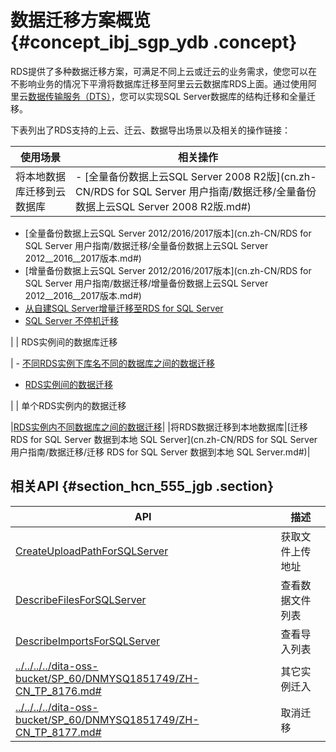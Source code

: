 # 数据迁移方案概览 {#concept_ibj_sgp_ydb .concept}

RDS提供了多种数据迁移方案，可满足不同上云或迁云的业务需求，使您可以在不影响业务的情况下平滑将数据库迁移至阿里云云数据库RDS上面。通过使用阿里云[数据传输服务（DTS）](https://help.aliyun.com/document_detail/26592.html)，您可以实现SQL Server数据库的结构迁移和全量迁移。

下表列出了RDS支持的上云、迁云、数据导出场景以及相关的操作链接：

|使用场景|相关操作|
|----|----|
|将本地数据库迁移到云数据库| -   [全量备份数据上云SQL Server 2008 R2版](cn.zh-CN/RDS for SQL Server 用户指南/数据迁移/全量备份数据上云SQL Server 2008 R2版.md#)
-   [全量备份数据上云SQL Server 2012/2016/2017版本](cn.zh-CN/RDS for SQL Server 用户指南/数据迁移/全量备份数据上云SQL Server 2012__2016__2017版本.md#)
-   [增量备份数据上云SQL Server 2012/2016/2017版本](cn.zh-CN/RDS for SQL Server 用户指南/数据迁移/增量备份数据上云SQL Server 2012__2016__2017版本.md#)
-   [从自建SQL Server增量迁移至RDS for SQL Server](https://help.aliyun.com/document_detail/125229.html)
-   [SQL Server 不停机迁移](https://help.aliyun.com/document_detail/34357.html)

 |
| RDS实例间的数据库迁移

 | -   [不同RDS实例下库名不同的数据库之间的数据迁移](https://help.aliyun.com/document_detail/26650.html)
-   [RDS实例间的数据迁移](https://help.aliyun.com/document_detail/26626.html)

 |
| 单个RDS实例内的数据迁移

 |[RDS实例内不同数据库之间的数据迁移](https://help.aliyun.com/document_detail/26651.html)|
|将RDS数据迁移到本地数据库|[迁移 RDS for SQL Server 数据到本地 SQL Server](cn.zh-CN/RDS for SQL Server 用户指南/数据迁移/迁移 RDS for SQL Server 数据到本地 SQL Server.md#)|

## 相关API {#section_hcn_555_jgb .section}

|API|描述|
|---|--|
|[CreateUploadPathForSQLServer](../../../../cn.zh-CN/API参考/数据迁移/CreateUploadPathForSQLServer.md#)|获取文件上传地址|
|[DescribeFilesForSQLServer](../../../../cn.zh-CN/API参考/数据迁移/DescribeFilesForSQLServer.md#)|查看数据文件列表|
|[DescribeImportsForSQLServer](../../../../cn.zh-CN/API参考/数据迁移/DescribeImportsForSQLServer.md#)|查看导入列表|
|[../../../../dita-oss-bucket/SP\_60/DNMYSQ1851749/ZH-CN\_TP\_8176.md\#](../../../../cn.zh-CN/API参考/数据迁移/ImportDatabaseBetweenInstances.md#)|其它实例迁入|
|[../../../../dita-oss-bucket/SP\_60/DNMYSQ1851749/ZH-CN\_TP\_8177.md\#](../../../../cn.zh-CN/API参考/数据迁移/CancelImport.md#)|取消迁移|

